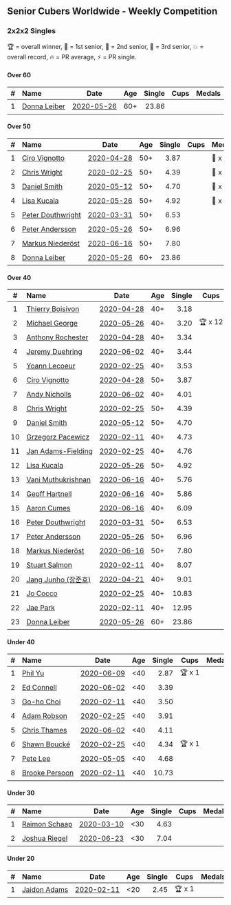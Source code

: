 ## Senior Cubers Worldwide - Weekly Competition
### 2x2x2 Singles

🏆 = overall winner, 🥇 = 1st senior, 🥈 = 2nd senior, 🥉 = 3rd senior, 💥 = overall record, 🔥 = PR average, ⚡ = PR single.

#### Over 60

| # | Name | Date | Age | Single | Cups | Medals | Achievements | Video |
| :--: | :-- | :--: | :--: | --: | :--: | :-- | :-- | :-- |
| 1 | [<span style="white-space: nowrap">Donna Leiber</span>](../../persons/donna_leiber/222.md) | [<span style="white-space: nowrap">2020-05-26</span>](2020-05-26.md) | 60+ | 23.86 | <span style="white-space: nowrap"></span> | <span style="white-space: nowrap"></span> | <span style="white-space: nowrap">💥 x 1, 🔥 x 1, ⚡ x 1</span> | [Link](https://www.facebook.com/events/688407551989463/permalink/690853598411525/) |

#### Over 50

| # | Name | Date | Age | Single | Cups | Medals | Achievements | Video |
| :--: | :-- | :--: | :--: | --: | :--: | :-- | :-- | :-- |
| 1 | [<span style="white-space: nowrap">Ciro Vignotto</span>](../../persons/ciro_vignotto/222.md) | [<span style="white-space: nowrap">2020-04-28</span>](2020-04-28.md) | 50+ | 3.87 | <span style="white-space: nowrap"></span> | <span style="white-space: nowrap">🥈 x 3, 🥉 x 1</span> | <span style="white-space: nowrap">💥 x 1, 🔥 x 4, ⚡ x 3</span> | [Link](https://www.facebook.com/events/535188653858103/permalink/535791083797860/) |
| 2 | [<span style="white-space: nowrap">Chris Wright</span>](../../persons/chris_wright/222.md) | [<span style="white-space: nowrap">2020-02-25</span>](2020-02-25.md) | 50+ | 4.39 | <span style="white-space: nowrap"></span> | <span style="white-space: nowrap">🥈 x 1</span> | <span style="white-space: nowrap">💥 x 1, 🔥 x 1, ⚡ x 1</span> | [Link](https://www.facebook.com/events/2972213492840148/permalink/2980258662035631/) |
| 3 | [<span style="white-space: nowrap">Daniel Smith</span>](../../persons/daniel_smith/222.md) | [<span style="white-space: nowrap">2020-05-12</span>](2020-05-12.md) | 50+ | 4.70 | <span style="white-space: nowrap"></span> | <span style="white-space: nowrap">🥉 x 1</span> | <span style="white-space: nowrap">💥 x 1, 🔥 x 3, ⚡ x 4</span> | [Link](https://www.facebook.com/events/546188069600739/permalink/549592292593650/) |
| 4 | [<span style="white-space: nowrap">Lisa Kucala</span>](../../persons/lisa_kucala/222.md) | [<span style="white-space: nowrap">2020-05-26</span>](2020-05-26.md) | 50+ | 4.92 | <span style="white-space: nowrap"></span> | <span style="white-space: nowrap">🥉 x 3</span> | <span style="white-space: nowrap">💥 x 1, 🔥 x 3, ⚡ x 5</span> | [Link](https://www.facebook.com/events/688407551989463/permalink/691370505026501/) |
| 5 | [<span style="white-space: nowrap">Peter Douthwright</span>](../../persons/peter_douthwright/222.md) | [<span style="white-space: nowrap">2020-03-31</span>](2020-03-31.md) | 50+ | 6.53 | <span style="white-space: nowrap"></span> | <span style="white-space: nowrap"></span> | <span style="white-space: nowrap">🔥 x 2, ⚡ x 2</span> | [Link](https://www.facebook.com/events/637372103486119/permalink/641080066448656/) |
| 6 | [<span style="white-space: nowrap">Peter Andersson</span>](../../persons/peter_andersson/222.md) | [<span style="white-space: nowrap">2020-05-26</span>](2020-05-26.md) | 50+ | 6.96 | <span style="white-space: nowrap"></span> | <span style="white-space: nowrap"></span> | <span style="white-space: nowrap">🔥 x 1, ⚡ x 1</span> | [Link](https://www.facebook.com/events/688407551989463/permalink/690673085096243/) |
| 7 | [<span style="white-space: nowrap">Markus Niederöst</span>](../../persons/markus_niederost/222.md) | [<span style="white-space: nowrap">2020-06-16</span>](2020-06-16.md) | 50+ | 7.80 | <span style="white-space: nowrap"></span> | <span style="white-space: nowrap"></span> | <span style="white-space: nowrap">🔥 x 1, ⚡ x 1</span> | [Link](https://www.facebook.com/events/604103587178706/permalink/608554836733581/) |
| 8 | [<span style="white-space: nowrap">Donna Leiber</span>](../../persons/donna_leiber/222.md) | [<span style="white-space: nowrap">2020-05-26</span>](2020-05-26.md) | 60+ | 23.86 | <span style="white-space: nowrap"></span> | <span style="white-space: nowrap"></span> | <span style="white-space: nowrap">💥 x 1, 🔥 x 1, ⚡ x 1</span> | [Link](https://www.facebook.com/events/688407551989463/permalink/690853598411525/) |

#### Over 40

| # | Name | Date | Age | Single | Cups | Medals | Achievements | Video |
| :--: | :-- | :--: | :--: | --: | :--: | :-- | :-- | :-- |
| 1 | [<span style="white-space: nowrap">Thierry Boisivon</span>](../../persons/thierry_boisivon/222.md) | [<span style="white-space: nowrap">2020-04-28</span>](2020-04-28.md) | 40+ | 3.18 | <span style="white-space: nowrap"></span> | <span style="white-space: nowrap">🥈 x 1, 🥉 x 4</span> | <span style="white-space: nowrap">💥 x 1, 🔥 x 2, ⚡ x 5</span> | [Link](https://www.facebook.com/events/535188653858103/permalink/536874390356196/) |
| 2 | [<span style="white-space: nowrap">Michael George</span>](../../persons/michael_george/222.md) | [<span style="white-space: nowrap">2020-05-26</span>](2020-05-26.md) | 40+ | 3.20 | <span style="white-space: nowrap">🏆 x 12</span> | <span style="white-space: nowrap">🥇 x 15</span> | <span style="white-space: nowrap">💥 x 5, 🔥 x 3, ⚡ x 4</span> | [Link](https://www.facebook.com/events/688407551989463/permalink/691880678308817/) |
| 3 | [<span style="white-space: nowrap">Anthony Rochester</span>](../../persons/anthony_rochester/222.md) | [<span style="white-space: nowrap">2020-04-28</span>](2020-04-28.md) | 40+ | 3.34 | <span style="white-space: nowrap"></span> | <span style="white-space: nowrap">🥈 x 3, 🥉 x 1</span> | <span style="white-space: nowrap">🔥 x 3, ⚡ x 2</span> | [Link](https://www.facebook.com/events/535188653858103/permalink/535220337188268/) |
| 4 | [<span style="white-space: nowrap">Jeremy Duehring</span>](../../persons/jeremy_duehring/222.md) | [<span style="white-space: nowrap">2020-06-02</span>](2020-06-02.md) | 40+ | 3.44 | <span style="white-space: nowrap"></span> | <span style="white-space: nowrap">🥈 x 3, 🥉 x 1</span> | <span style="white-space: nowrap">🔥 x 3, ⚡ x 3</span> | [Link](https://www.facebook.com/events/3373950429496747/permalink/3374457722779351/) |
| 5 | [<span style="white-space: nowrap">Yoann Lecoeur</span>](../../persons/yoann_lecoeur/222.md) | [<span style="white-space: nowrap">2020-02-25</span>](2020-02-25.md) | 40+ | 3.53 | <span style="white-space: nowrap"></span> | <span style="white-space: nowrap">🥈 x 1, 🥉 x 1</span> | <span style="white-space: nowrap">🔥 x 1, ⚡ x 1</span> | [Link](https://www.facebook.com/events/2972213492840148/permalink/2982133431848154/) |
| 6 | [<span style="white-space: nowrap">Ciro Vignotto</span>](../../persons/ciro_vignotto/222.md) | [<span style="white-space: nowrap">2020-04-28</span>](2020-04-28.md) | 50+ | 3.87 | <span style="white-space: nowrap"></span> | <span style="white-space: nowrap">🥈 x 3, 🥉 x 1</span> | <span style="white-space: nowrap">💥 x 1, 🔥 x 4, ⚡ x 3</span> | [Link](https://www.facebook.com/events/535188653858103/permalink/535791083797860/) |
| 7 | [<span style="white-space: nowrap">Andy Nicholls</span>](../../persons/andy_nicholls/222.md) | [<span style="white-space: nowrap">2020-06-02</span>](2020-06-02.md) | 40+ | 4.01 | <span style="white-space: nowrap"></span> | <span style="white-space: nowrap">🥈 x 3, 🥉 x 1</span> | <span style="white-space: nowrap">🔥 x 4, ⚡ x 3</span> | [Link](https://www.facebook.com/events/3373950429496747/permalink/3374555602769563/) |
| 8 | [<span style="white-space: nowrap">Chris Wright</span>](../../persons/chris_wright/222.md) | [<span style="white-space: nowrap">2020-02-25</span>](2020-02-25.md) | 50+ | 4.39 | <span style="white-space: nowrap"></span> | <span style="white-space: nowrap">🥈 x 1</span> | <span style="white-space: nowrap">💥 x 1, 🔥 x 1, ⚡ x 1</span> | [Link](https://www.facebook.com/events/2972213492840148/permalink/2980258662035631/) |
| 9 | [<span style="white-space: nowrap">Daniel Smith</span>](../../persons/daniel_smith/222.md) | [<span style="white-space: nowrap">2020-05-12</span>](2020-05-12.md) | 50+ | 4.70 | <span style="white-space: nowrap"></span> | <span style="white-space: nowrap">🥉 x 1</span> | <span style="white-space: nowrap">💥 x 1, 🔥 x 3, ⚡ x 4</span> | [Link](https://www.facebook.com/events/546188069600739/permalink/549592292593650/) |
| 10 | [<span style="white-space: nowrap">Grzegorz Pacewicz</span>](../../persons/grzegorz_pacewicz/222.md) | [<span style="white-space: nowrap">2020-02-11</span>](2020-02-11.md) | 40+ | 4.73 | <span style="white-space: nowrap"></span> | <span style="white-space: nowrap">🥉 x 1</span> | <span style="white-space: nowrap">🔥 x 2, ⚡ x 1</span> | |
| 11 | [<span style="white-space: nowrap">Jan Adams-Fielding</span>](../../persons/jan_adams_fielding/222.md) | [<span style="white-space: nowrap">2020-02-25</span>](2020-02-25.md) | 40+ | 4.76 | <span style="white-space: nowrap"></span> | <span style="white-space: nowrap"></span> | <span style="white-space: nowrap">🔥 x 2, ⚡ x 2</span> | [Link](https://www.facebook.com/events/2972213492840148/permalink/2982607318467432/) |
| 12 | [<span style="white-space: nowrap">Lisa Kucala</span>](../../persons/lisa_kucala/222.md) | [<span style="white-space: nowrap">2020-05-26</span>](2020-05-26.md) | 50+ | 4.92 | <span style="white-space: nowrap"></span> | <span style="white-space: nowrap">🥉 x 3</span> | <span style="white-space: nowrap">💥 x 1, 🔥 x 3, ⚡ x 5</span> | [Link](https://www.facebook.com/events/688407551989463/permalink/691370505026501/) |
| 13 | [<span style="white-space: nowrap">Vani Muthukrishnan</span>](../../persons/vani_muthukrishnan/222.md) | [<span style="white-space: nowrap">2020-06-16</span>](2020-06-16.md) | 40+ | 5.76 | <span style="white-space: nowrap"></span> | <span style="white-space: nowrap">🥉 x 1</span> | <span style="white-space: nowrap">🔥 x 1, ⚡ x 1</span> | [Link](https://www.facebook.com/events/604103587178706/permalink/604854257103639/) |
| 14 | [<span style="white-space: nowrap">Geoff Hartnell</span>](../../persons/geoff_hartnell/222.md) | [<span style="white-space: nowrap">2020-06-16</span>](2020-06-16.md) | 40+ | 5.86 | <span style="white-space: nowrap"></span> | <span style="white-space: nowrap"></span> | <span style="white-space: nowrap">🔥 x 1, ⚡ x 1</span> | [Link](https://www.facebook.com/events/604103587178706/permalink/605594297029635/) |
| 15 | [<span style="white-space: nowrap">Aaron Cumes</span>](../../persons/aaron_cumes/222.md) | [<span style="white-space: nowrap">2020-06-16</span>](2020-06-16.md) | 40+ | 6.09 | <span style="white-space: nowrap"></span> | <span style="white-space: nowrap"></span> | <span style="white-space: nowrap">🔥 x 5, ⚡ x 6</span> | [Link](https://www.facebook.com/events/604103587178706/permalink/604172153838516/) |
| 16 | [<span style="white-space: nowrap">Peter Douthwright</span>](../../persons/peter_douthwright/222.md) | [<span style="white-space: nowrap">2020-03-31</span>](2020-03-31.md) | 50+ | 6.53 | <span style="white-space: nowrap"></span> | <span style="white-space: nowrap"></span> | <span style="white-space: nowrap">🔥 x 2, ⚡ x 2</span> | [Link](https://www.facebook.com/events/637372103486119/permalink/641080066448656/) |
| 17 | [<span style="white-space: nowrap">Peter Andersson</span>](../../persons/peter_andersson/222.md) | [<span style="white-space: nowrap">2020-05-26</span>](2020-05-26.md) | 50+ | 6.96 | <span style="white-space: nowrap"></span> | <span style="white-space: nowrap"></span> | <span style="white-space: nowrap">🔥 x 1, ⚡ x 1</span> | [Link](https://www.facebook.com/events/688407551989463/permalink/690673085096243/) |
| 18 | [<span style="white-space: nowrap">Markus Niederöst</span>](../../persons/markus_niederost/222.md) | [<span style="white-space: nowrap">2020-06-16</span>](2020-06-16.md) | 50+ | 7.80 | <span style="white-space: nowrap"></span> | <span style="white-space: nowrap"></span> | <span style="white-space: nowrap">🔥 x 1, ⚡ x 1</span> | [Link](https://www.facebook.com/events/604103587178706/permalink/608554836733581/) |
| 19 | [<span style="white-space: nowrap">Stuart Salmon</span>](../../persons/stuart_salmon/222.md) | [<span style="white-space: nowrap">2020-02-11</span>](2020-02-11.md) | 40+ | 8.07 | <span style="white-space: nowrap"></span> | <span style="white-space: nowrap"></span> | <span style="white-space: nowrap">🔥 x 1, ⚡ x 1</span> | [Link](https://www.facebook.com/events/176704156956327/permalink/181182663175143/) |
| 20 | [<span style="white-space: nowrap">Jang Junho (장준호)</span>](../../persons/jang_junho/222.md) | [<span style="white-space: nowrap">2020-04-21</span>](2020-04-21.md) | 40+ | 9.01 | <span style="white-space: nowrap"></span> | <span style="white-space: nowrap"></span> | <span style="white-space: nowrap">🔥 x 2, ⚡ x 3</span> | [Link](https://www.facebook.com/events/880278499062375/permalink/884489028641322/) |
| 21 | [<span style="white-space: nowrap">Jo Cocco</span>](../../persons/jo_cocco/222.md) | [<span style="white-space: nowrap">2020-02-25</span>](2020-02-25.md) | 40+ | 10.83 | <span style="white-space: nowrap"></span> | <span style="white-space: nowrap"></span> | <span style="white-space: nowrap">🔥 x 2, ⚡ x 2</span> | [Link](https://www.facebook.com/events/2972213492840148/permalink/2981767918551372/) |
| 22 | [<span style="white-space: nowrap">Jae Park</span>](../../persons/jae_park/222.md) | [<span style="white-space: nowrap">2020-02-11</span>](2020-02-11.md) | 40+ | 12.95 | <span style="white-space: nowrap"></span> | <span style="white-space: nowrap"></span> | <span style="white-space: nowrap">🔥 x 1, ⚡ x 1</span> | [Link](https://www.facebook.com/events/176704156956327/permalink/177449880215088/) |
| 23 | [<span style="white-space: nowrap">Donna Leiber</span>](../../persons/donna_leiber/222.md) | [<span style="white-space: nowrap">2020-05-26</span>](2020-05-26.md) | 60+ | 23.86 | <span style="white-space: nowrap"></span> | <span style="white-space: nowrap"></span> | <span style="white-space: nowrap">💥 x 1, 🔥 x 1, ⚡ x 1</span> | [Link](https://www.facebook.com/events/688407551989463/permalink/690853598411525/) |

#### Under 40

| # | Name | Date | Age | Single | Cups | Medals | Achievements | Video |
| :--: | :-- | :--: | :--: | --: | :--: | :-- | :-- | :-- |
| 1 | [<span style="white-space: nowrap">Phil Yu</span>](../../persons/phil_yu/222.md) | [<span style="white-space: nowrap">2020-06-09</span>](2020-06-09.md) | <40 | 2.87 | <span style="white-space: nowrap">🏆 x 1</span> | <span style="white-space: nowrap"></span> | <span style="white-space: nowrap">💥 x 1, 🔥 x 1, ⚡ x 1</span> | [Link](https://www.facebook.com/events/903549840109576/permalink/904458400018720/) |
| 2 | [<span style="white-space: nowrap">Ed Connell</span>](../../persons/ed_connell/222.md) | [<span style="white-space: nowrap">2020-06-02</span>](2020-06-02.md) | <40 | 3.39 | <span style="white-space: nowrap"></span> | <span style="white-space: nowrap"></span> | <span style="white-space: nowrap">🔥 x 3, ⚡ x 3</span> | [Link](https://www.facebook.com/events/3373950429496747/permalink/3381586012066522/) |
| 3 | [<span style="white-space: nowrap">Go-ho Choi</span>](../../persons/go_ho_choi/222.md) | [<span style="white-space: nowrap">2020-02-11</span>](2020-02-11.md) | <40 | 3.50 | <span style="white-space: nowrap"></span> | <span style="white-space: nowrap"></span> | <span style="white-space: nowrap">💥 x 1, 🔥 x 1, ⚡ x 1</span> | [Link](https://www.facebook.com/events/176704156956327/permalink/178287783464631/) |
| 4 | [<span style="white-space: nowrap">Adam Robson</span>](../../persons/adam_robson/222.md) | [<span style="white-space: nowrap">2020-02-25</span>](2020-02-25.md) | <40 | 3.91 | <span style="white-space: nowrap"></span> | <span style="white-space: nowrap"></span> | <span style="white-space: nowrap">🔥 x 2, ⚡ x 2</span> | [Link](https://www.facebook.com/events/2972213492840148/permalink/2979462932115204/) |
| 5 | [<span style="white-space: nowrap">Chris Thames</span>](../../persons/chris_thames/222.md) | [<span style="white-space: nowrap">2020-06-02</span>](2020-06-02.md) | <40 | 4.11 | <span style="white-space: nowrap"></span> | <span style="white-space: nowrap"></span> | <span style="white-space: nowrap">🔥 x 3, ⚡ x 3</span> | [Link](https://www.facebook.com/events/3373950429496747/permalink/3377868829104907/) |
| 6 | [<span style="white-space: nowrap">Shawn Boucké</span>](../../persons/shawn_boucke/222.md) | [<span style="white-space: nowrap">2020-02-25</span>](2020-02-25.md) | <40 | 4.34 | <span style="white-space: nowrap">🏆 x 1</span> | <span style="white-space: nowrap"></span> | <span style="white-space: nowrap">🔥 x 1, ⚡ x 1</span> | [Link](https://www.facebook.com/events/2972213492840148/permalink/2975010722560425/) |
| 7 | [<span style="white-space: nowrap">Pete Lee</span>](../../persons/pete_lee/222.md) | [<span style="white-space: nowrap">2020-05-05</span>](2020-05-05.md) | <40 | 4.68 | <span style="white-space: nowrap"></span> | <span style="white-space: nowrap"></span> | <span style="white-space: nowrap">🔥 x 3, ⚡ x 4</span> | [Link](https://www.facebook.com/events/3313106775587396/permalink/3316052955292778/) |
| 8 | [<span style="white-space: nowrap">Brooke Persoon</span>](../../persons/brooke_persoon/222.md) | [<span style="white-space: nowrap">2020-02-11</span>](2020-02-11.md) | <40 | 10.73 | <span style="white-space: nowrap"></span> | <span style="white-space: nowrap"></span> | <span style="white-space: nowrap">🔥 x 1, ⚡ x 1</span> | [Link](https://www.facebook.com/events/176704156956327/permalink/181292296497513/) |

#### Under 30

| # | Name | Date | Age | Single | Cups | Medals | Achievements | Video |
| :--: | :-- | :--: | :--: | --: | :--: | :-- | :-- | :-- |
| 1 | [<span style="white-space: nowrap">Raimon Schaap</span>](../../persons/raimon_schaap/222.md) | [<span style="white-space: nowrap">2020-03-10</span>](2020-03-10.md) | <30 | 4.63 | <span style="white-space: nowrap"></span> | <span style="white-space: nowrap"></span> | <span style="white-space: nowrap">🔥 x 1, ⚡ x 1</span> | [Link](https://www.facebook.com/events/654143022005686/permalink/657641461655842/) |
| 2 | [<span style="white-space: nowrap">Joshua Riegel</span>](../../persons/joshua_riegel/222.md) | [<span style="white-space: nowrap">2020-06-23</span>](2020-06-23.md) | <30 | 7.04 | <span style="white-space: nowrap"></span> | <span style="white-space: nowrap"></span> | <span style="white-space: nowrap">🔥 x 1, ⚡ x 1</span> | [Link](https://www.facebook.com/events/722150235200875/permalink/725673131515252/) |

#### Under 20

| # | Name | Date | Age | Single | Cups | Medals | Achievements | Video |
| :--: | :-- | :--: | :--: | --: | :--: | :-- | :-- | :-- |
| 1 | [<span style="white-space: nowrap">Jaidon Adams</span>](../../persons/jaidon_adams/222.md) | [<span style="white-space: nowrap">2020-02-11</span>](2020-02-11.md) | <20 | 2.45 | <span style="white-space: nowrap">🏆 x 1</span> | <span style="white-space: nowrap"></span> | <span style="white-space: nowrap">💥 x 1, 🔥 x 1, ⚡ x 1</span> | [Link](https://www.facebook.com/events/176704156956327/permalink/180633799896696/) |


<!-- Global site tag (gtag.js) - Google Analytics -->
<script async src="https://www.googletagmanager.com/gtag/js?id=UA-86348435-3"></script>
<script>window.dataLayer = window.dataLayer || []; function gtag() {dataLayer.push(arguments);} gtag('js', new Date()); gtag('config', 'UA-86348435-3');</script>
